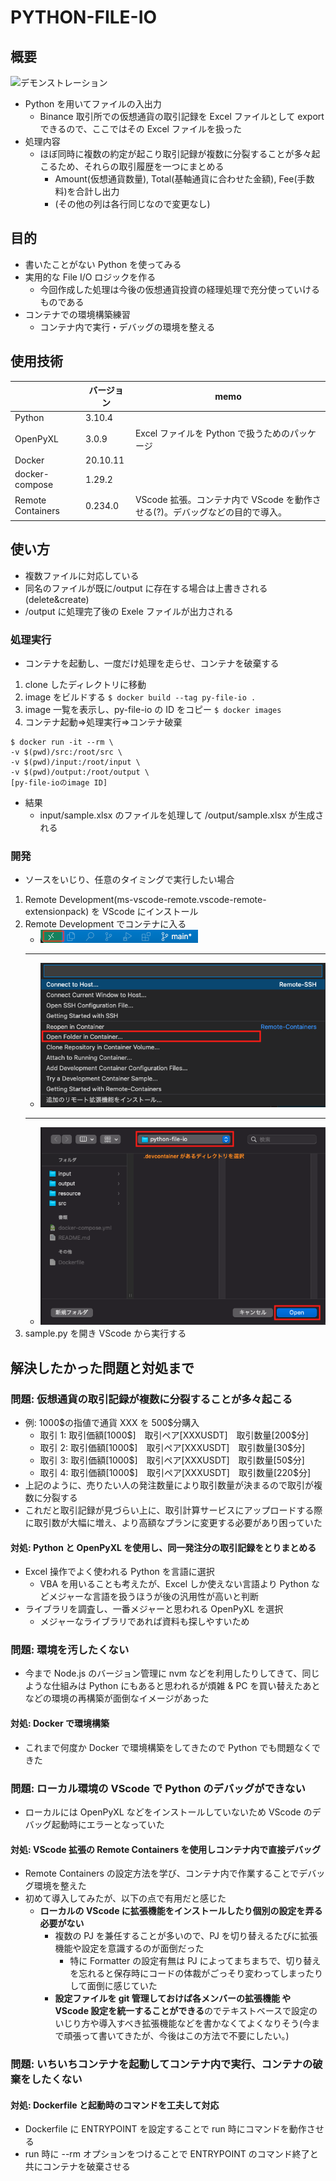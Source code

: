 # PYTHON-FILE-IO

## 概要

![デモンストレーション](resource/gif/demo.gif)

- Python を用いてファイルの入出力
  - Binance 取引所での仮想通貨の取引記録を Excel ファイルとして export できるので、ここではその Excel ファイルを扱った
- 処理内容
  - ほぼ同時に複数の約定が起こり取引記録が複数に分裂することが多々起こるため、それらの取引履歴を一つにまとめる
    - Amount(仮想通貨数量), Total(基軸通貨に合わせた金額), Fee(手数料)を合計し出力
    - (その他の列は各行同じなので変更なし)

## 目的

- 書いたことがない Python を使ってみる
- 実用的な File I/O ロジックを作る
  - 今回作成した処理は今後の仮想通貨投資の経理処理で充分使っていけるものである
- コンテナでの環境構築練習
  - コンテナ内で実行・デバッグの環境を整える

## 使用技術

|                   | バージョン | memo                                                                         |
| ----------------- | ---------- | ---------------------------------------------------------------------------- |
| Python            | 3.10.4     |                                                                              |
| OpenPyXL          | 3.0.9      | Excel ファイルを Python で扱うためのパッケージ                               |
| Docker            | 20.10.11   |                                                                              |
| docker-compose    | 1.29.2     |                                                                              |
| Remote Containers | 0.234.0    | VScode 拡張。コンテナ内で VScode を動作させる(?)。デバッグなどの目的で導入。 |

## 使い方

- 複数ファイルに対応している
- 同名のファイルが既に/output に存在する場合は上書きされる(delete&create)
- /output に処理完了後の Exele ファイルが出力される

### 処理実行

- コンテナを起動し、一度だけ処理を走らせ、コンテナを破棄する

1. clone したディレクトリに移動
1. image をビルドする
   `$ docker build --tag py-file-io .`
1. image 一覧を表示し、py-file-io の ID をコピー
   `$ docker images`
1. コンテナ起動=>処理実行=>コンテナ破棄

```
$ docker run -it --rm \
-v $(pwd)/src:/root/src \
-v $(pwd)/input:/root/input \
-v $(pwd)/output:/root/output \
[py-file-ioのimage ID]
```

- 結果
  - input/sample.xlsx のファイルを処理して /output/sample.xlsx が生成される

### 開発

- ソースをいじり、任意のタイミングで実行したい場合

1. Remote Development(ms-vscode-remote.vscode-remote-extensionpack) を VScode にインストール
1. Remote Development でコンテナに入る
   - ![VScode右下の「><」マークをクリック](resource/pic/RemoteDevelopment_1.png)
   ***
   - ![Open Folder in Container... をクリック](resource/pic/RemoteDevelopment_2.png)
   ***
   - ![.devcontainer があるディレクトリを選択し、Openをクリック](resource/pic/RemoteDevelopment_3.png)
1. sample.py を開き VScode から実行する

## 解決したかった問題と対処まで

### 問題: 仮想通貨の取引記録が複数に分裂することが多々起こる

- 例: 1000\$の指値で通貨 XXX を 500\$分購入
  - 取引 1: 取引価額[1000$]　取引ペア[XXXUSDT]　取引数量[200\$分]
  - 取引 2: 取引価額[1000$]　取引ペア[XXXUSDT]　取引数量[30\$分]
  - 取引 3: 取引価額[1000$]　取引ペア[XXXUSDT]　取引数量[50\$分]
  - 取引 4: 取引価額[1000$]　取引ペア[XXXUSDT]　取引数量[220\$分]
- 上記のように、売りたい人の発注数量により取引数量が決まるので取引が複数に分裂する
- これだと取引記録が見づらい上に、取引計算サービスにアップロードする際に取引数が大幅に増え、より高額なプランに変更する必要があり困っていた

#### 対処: Python と OpenPyXL を使用し、同一発注分の取引記録をとりまとめる

- Excel 操作でよく使われる Python を言語に選択
  - VBA を用いることも考えたが、Excel しか使えない言語より Python などメジャーな言語を扱うほうが後の汎用性が高いと判断
- ライブラリを調査し、一番メジャーと思われる OpenPyXL を選択
  - メジャーなライブラリであれば資料も探しやすいため

### 問題: 環境を汚したくない

- 今まで Node.js のバージョン管理に nvm などを利用したりしてきて、同じような仕組みは Python にもあると思われるが煩雑 & PC を買い替えたあとなどの環境の再構築が面倒なイメージがあった

#### 対処: Docker で環境構築

- これまで何度か Docker で環境構築をしてきたので Python でも問題なくできた

### 問題: ローカル環境の VScode で Python のデバッグができない

- ローカルには OpenPyXL などをインストールしていないため VScode のデバッグ起動時にエラーとなっていた

#### 対処: VScode 拡張の Remote Containers を使用しコンテナ内で直接デバッグ

- Remote Containers の設定方法を学び、コンテナ内で作業することでデバッグ環境を整えた
- 初めて導入してみたが、以下の点で有用だと感じた
  - **ローカルの VScode に拡張機能をインストールしたり個別の設定を弄る必要がない**
    - 複数の PJ を兼任することが多いので、PJ を切り替えるたびに拡張機能や設定を意識するのが面倒だった
      - 特に Formatter の設定有無は PJ によってまちまちで、切り替えを忘れると保存時にコードの体裁がごっそり変わってしまったりして面倒に感じていた
    - **設定ファイルを git 管理しておけば各メンバーの拡張機能 や VScode 設定を統一することができる**のでテキストベースで設定のいじり方や導入すべき拡張機能などを書かなくてよくなりそう(今まで頑張って書いてきたが、今後はこの方法で不要にしたい。)

### 問題: いちいちコンテナを起動してコンテナ内で実行、コンテナの破棄をしたくない

#### 対処: Dockerfile と起動時のコマンドを工夫して対応

- Dockerfile に ENTRYPOINT を設定することで run 時にコマンドを動作させる
- run 時に --rm オプションをつけることで ENTRYPOINT のコマンド終了と共にコンテナを破棄させる
